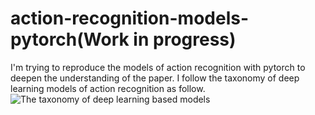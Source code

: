 # action-recognition-models-pytorch(Work in progress)
I'm trying to reproduce the models of action recognition with pytorch to deepen the understanding of the paper. I follow the taxonomy of deep learning models of action recognition as follow.
![The taxonomy of deep learning based models](http://m.qpic.cn/psb?/V146Uaoq2KWgA7/.rlEuCIe*T1BTj3MN*HcI0UG7.LRuqX9G1nKxi7HBAQ!/b/dDcBAAAAAAAA&bo=tAY8AwAAAAARB70!&rf=viewer_4)
